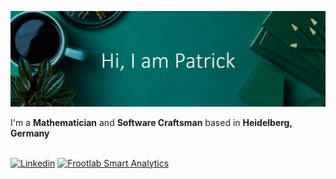 ![Header image](https://raw.githubusercontent.com/fishroot/fishroot/master/.github/assets/banner.webp)
<div>
  <span>I'm a </span>
  <strong>Mathematician</strong> and <strong>Software Craftsman</strong> <span>based in</span>
  <strong>Heidelberg, Germany</strong>
</div>
<br>

[![Linkedin](https://img.shields.io/badge/-LinkedIn-blue?style=flat-square&logo=Linkedin&logoColor=white&link=https://www.linkedin.com/in/patrick-michl/)](https://www.linkedin.com/in/patrick-michl/)
[![Frootlab Smart Analytics](https://tinyurl.com/55a4pjpe)](https://www.frootlab.org)




<!--
<img align='right' src='https://media.giphy.com/media/bcKmIWkUMCjVm/giphy.gif' width='200"'>



[![Instagram Badge](https://img.shields.io/badge/-roshanjayraj-e4405f?style=flat-square&logo=Instagram&logoColor=white&link=https://www.instagram.com/roshanjayraj/)](https://www.instagram.com/roshanjayraj/)
[![Website Badge](https://img.shields.io/badge/-jayraj.co.in-e34f26?style=flat-square&logo=HTML5&logoColor=white&link=https://jayraj.co.in/)](https://jayraj.co.in/)
[![Gmail Badge](https://img.shields.io/badge/-mail@jayraj.co.in-d14836?style=flat-square&logo=Gmail&logoColor=white&link=mailto:mail@jayraj.co.in)](mailto:mail@jayraj.co.in)
## ⚡ Domains:
- Internet of Things
- Blockchain
- Web Development
-->








<!--
<h1 align="center">Hi, I'm Patrick</h1>

<p align="center">
  <a href="https://github.com/fishroot">
    <img alt="confetti" src="./.github/assets/confetti.svg" width="100%" />
  </a>
</p>

<p align="center">

</p>

<div align="center">
  <a href="https://www.frootlab.org">Website</a>
  <span> · </span>
  <a href="https://www.linkedin.com/in/patrick-michl/">LinkedIn</a>
</div>
-->


<!--
### I occasionally write some small utility libraries

<table>
<tr>
<th align="center" colspan="2"><a href="https://github.com/pqt" height="1"><img width="882" height="1"></a></th>
</tr>
<tr>
<td>

<div><strong><a href="https://github.com/pqt/abbreviate">Abbreviate</a></strong></div>
<small>Abbreviate numbers in the Thousands (K), Millions (M), Billions (B) and Trillions (T)</small>

</td>
<td>

<div><strong><a href="https://github.com/pqt/weighted-random">Weighted Random</a></strong></div>
<small>Choose a random value from a fixed list of choices. Treat some values as more likely than others</small>
  
</td>
</tr>
</table>
-->

<!--
**pqt/pqt** is a ✨ _special_ ✨ repository because its `README.md` (this file) appears on your GitHub profile.

Here are some ideas to get you started:

- 🔭 I’m currently working on ...
- 🌱 I’m currently learning ...
- 👯 I’m looking to collaborate on ...
- 🤔 I’m looking for help with ...
- 💬 Ask me about ...
- 📫 How to reach me: ...
- 😄 Pronouns: ...
- ⚡ Fun fact: ...
-->
